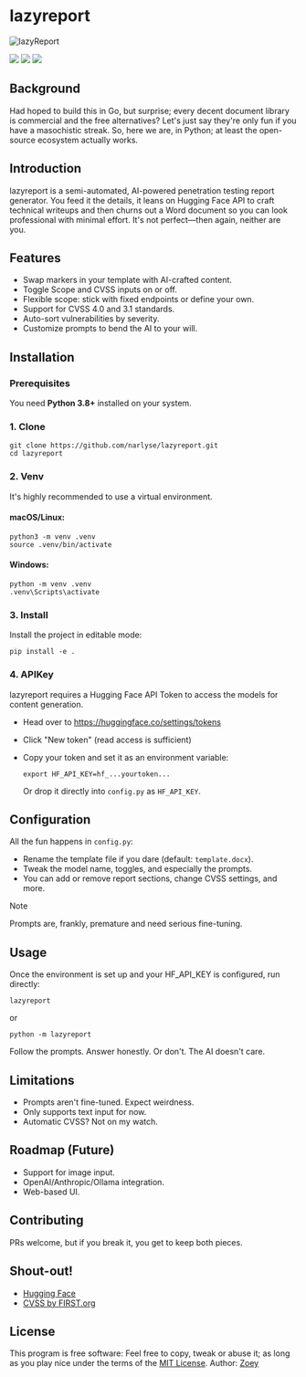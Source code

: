 # lazyreport
![lazyReport](https://image.prntscr.com/image/cmYRWQBsTL61frAjQiBGXw.png)
<p>
	<a href="https://python.org"><img src="https://img.shields.io/badge/made%20with-Python-red"></a>
	<a href="https://github.com/narlyseorg/lazyreport/blob/master/LICENSE"><img src="https://img.shields.io/badge/License-MIT-red"></a>
	<a href="#"><img src="https://img.shields.io/badge/platform-osx%2Flinux%2Fwindows-red"></a>
</p>

## Background

Had hoped to build this in Go, but surprise; every decent document library is commercial and the free alternatives? Let's just say they're only fun if you have a masochistic streak. So, here we are, in Python; at least the open-source ecosystem actually works.

## Introduction

lazyreport is a semi-automated, AI-powered penetration testing report generator. You feed it the details, it leans on Hugging Face API to craft technical writeups and then churns out a Word document so you can look professional with minimal effort. It's not perfect—then again, neither are you.

## Features

- Swap markers in your template with AI-crafted content.
- Toggle Scope and CVSS inputs on or off.
- Flexible scope: stick with fixed endpoints or define your own.
- Support for CVSS 4.0 and 3.1 standards.
- Auto-sort vulnerabilities by severity.
- Customize prompts to bend the AI to your will.

## Installation

### Prerequisites

You need **Python 3.8+** installed on your system.

### 1. Clone

    git clone https://github.com/narlyse/lazyreport.git
    cd lazyreport

### 2. Venv

It's highly recommended to use a virtual environment.

#### macOS/Linux:

    python3 -m venv .venv
    source .venv/bin/activate

#### Windows:

    python -m venv .venv
    .venv\Scripts\activate

### 3. Install

Install the project in editable mode:

    pip install -e .

### 4. APIKey

lazyreport requires a Hugging Face API Token to access the models for content generation.

- Head over to https://huggingface.co/settings/tokens
- Click "New token" (read access is sufficient)
- Copy your token and set it as an environment variable:

      export HF_API_KEY=hf_...yourtoken...

  Or drop it directly into `config.py` as `HF_API_KEY`.

## Configuration

All the fun happens in `config.py`:
- Rename the template file if you dare (default: `template.docx`).
- Tweak the model name, toggles, and especially the prompts.
- You can add or remove report sections, change CVSS settings, and more.

> [!NOTE]
> Prompts are, frankly, premature and need serious fine-tuning.

## Usage

Once the environment is set up and your HF_API_KEY is configured, run directly:

    lazyreport

or

    python -m lazyreport

Follow the prompts. Answer honestly. Or don't. The AI doesn't care.

## Limitations
- Prompts aren't fine-tuned. Expect weirdness.
- Only supports text input for now.
- Automatic CVSS? Not on my watch.

## Roadmap (Future)
- Support for image input.
- OpenAI/Anthropic/Ollama integration.
- Web-based UI.

## Contributing

PRs welcome, but if you break it, you get to keep both pieces.

## Shout-out!

- [Hugging Face](https://huggingface.co/)
- [CVSS by FIRST.org](https://www.first.org/cvss/)

## License

This program is free software: Feel free to copy, tweak or abuse it; as long as you play nice under the terms of the [MIT License](https://github.com/narlyseorg/lazyreport/blob/master/LICENSE). Author: [Zoey](https://github.com/narlyseorg)
